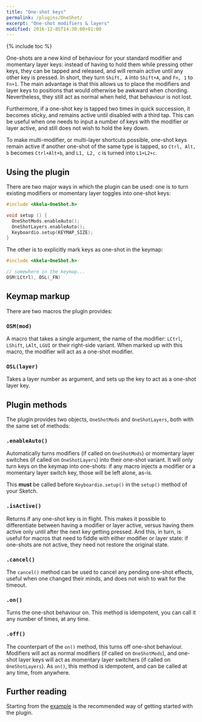 ```yaml
---
title: "One-shot keys"
permalink: /plugins/OneShot/
excerpt: "One-shot modifiers & layers"
modified: 2016-12-05T14:30:00+01:00
---
```


{% include toc %}

One-shots are a new kind of behaviour for your standard modifier and momentary
layer keys: instead of having to hold them while pressing other keys, they can
be tapped and released, and will remain active until any other key is pressed.
In short, they turn `Shift, A` into `Shift+A`, and `Fn, 1` to `Fn+1`. The main
advantage is that this allows us to place the modifiers and layer keys to
positions that would otherwise be awkward when chording. Nevertheless, they
still act as normal when held, that behaviour is not lost.

Furthermore, if a one-shot key is tapped two times in quick succession, it
becomes sticky, and remains active until disabled with a third tap. This can be
useful when one needs to input a number of keys with the modifier or layer
active, and still does not wish to hold the key down.

To make multi-modifier, or multi-layer shortcuts possible, one-shot keys remain
active if another one-shot of the same type is tapped, so `Ctrl, Alt, b` becomes
`Ctrl+Alt+b`, and `L1, L2, c` is turned into `L1+L2+c`.

## Using the plugin

There are two major ways in which the plugin can be used: one is to turn
existing modifiers or momentary layer toggles into one-shot keys:

```c++
#include <Akela-OneShot.h>

void setup () {
  OneShotMods.enableAuto();
  OneShotLayers.enableAuto();
  Keyboardio.setup(KEYMAP_SIZE);
}
```

The other is to explicitly mark keys as one-shot in the keymap:

```c++
#include <Akela-OneShot.h>

// somewhere in the keymap...
OSM(LCtrl), OSL(_FN)
```

## Keymap markup

There are two macros the plugin provides: 

### `OSM(mod)`

A macro that takes a single argument, the name of the modifier: `LCtrl`,
`LShift`, `LAlt`, `LGUI` or their right-side variant. When marked up with this
macro, the modifier will act as a one-shot modifier.

### `OSL(layer)`

Takes a layer number as argument, and sets up the key to act as a one-shot layer
key.

## Plugin methods

The plugin provides two objects, `OneShotMods` and `OneShotLayers`, both with
the same set of methods:

### `.enableAuto()`

Automatically turns modifiers (if called on `OneShotMods`) or momentary layer
switches (if called on `OneShotLayers`) into their one-shot variant. It will
only turn keys on the keymap into one-shots: if any macro injects a modifier or
a momentary layer switch key, those will be left alone, as-is.

This **must** be called before `Keyboardio.setup()` in the `setup()` method of
your Sketch.

### `.isActive()`

Returns if any one-shot key is in flight. This makes it possible to
differentiate between having a modifier or layer active, versus having them
active only until after the next key getting pressed. And this, in turn, is
useful for macros that need to fiddle with either modifier or layer state: if
one-shots are not active, they need not restore the original state.

### `.cancel()`

The `cancel()` method can be used to cancel any pending one-shot effects, useful
when one changed their minds, and does not wish to wait for the timeout.

### `.on()`

Turns the one-shot behaviour on. This method is idempotent, you can call it any
number of times, at any time.

### `.off()`

The counterpart of the `on()` method, this turns off one-shot behaviour.
Modifiers will act as normal modifiers (if called on `OneShotMods`), and
one-shot layer keys will act as momentary layer switchers (if called on
`OneShotLayers`). As `on()`, this method is idempotent, and can be called at any
time, from anywhere.

## Further reading

Starting from the [example][plugin:example] is the recommended way of getting
started with the plugin.

 [plugin:example]: https://github.com/algernon/Akela/blob/master/lib/Akela-OneShot/examples/OneShot/OneShot.ino
